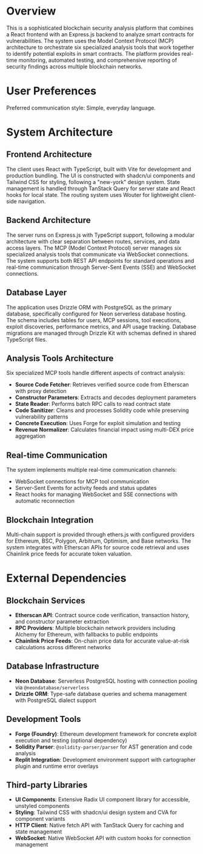 # Overview

This is a sophisticated blockchain security analysis platform that combines a React frontend with an Express.js backend to analyze smart contracts for vulnerabilities. The system uses the Model Context Protocol (MCP) architecture to orchestrate six specialized analysis tools that work together to identify potential exploits in smart contracts. The platform provides real-time monitoring, automated testing, and comprehensive reporting of security findings across multiple blockchain networks.

# User Preferences

Preferred communication style: Simple, everyday language.

# System Architecture

## Frontend Architecture
The client uses React with TypeScript, built with Vite for development and production bundling. The UI is constructed with shadcn/ui components and Tailwind CSS for styling, following a "new-york" design system. State management is handled through TanStack Query for server state and React hooks for local state. The routing system uses Wouter for lightweight client-side navigation.

## Backend Architecture
The server runs on Express.js with TypeScript support, following a modular architecture with clear separation between routes, services, and data access layers. The MCP (Model Context Protocol) server manages six specialized analysis tools that communicate via WebSocket connections. The system supports both REST API endpoints for standard operations and real-time communication through Server-Sent Events (SSE) and WebSocket connections.

## Database Layer
The application uses Drizzle ORM with PostgreSQL as the primary database, specifically configured for Neon serverless database hosting. The schema includes tables for users, MCP sessions, tool executions, exploit discoveries, performance metrics, and API usage tracking. Database migrations are managed through Drizzle Kit with schemas defined in shared TypeScript files.

## Analysis Tools Architecture
Six specialized MCP tools handle different aspects of contract analysis:
- **Source Code Fetcher**: Retrieves verified source code from Etherscan with proxy detection
- **Constructor Parameters**: Extracts and decodes deployment parameters
- **State Reader**: Performs batch RPC calls to read contract state
- **Code Sanitizer**: Cleans and processes Solidity code while preserving vulnerability patterns
- **Concrete Execution**: Uses Forge for exploit simulation and testing
- **Revenue Normalizer**: Calculates financial impact using multi-DEX price aggregation

## Real-time Communication
The system implements multiple real-time communication channels:
- WebSocket connections for MCP tool communication
- Server-Sent Events for activity feeds and status updates
- React hooks for managing WebSocket and SSE connections with automatic reconnection

## Blockchain Integration
Multi-chain support is provided through ethers.js with configured providers for Ethereum, BSC, Polygon, Arbitrum, Optimism, and Base networks. The system integrates with Etherscan APIs for source code retrieval and uses Chainlink price feeds for accurate token valuation.

# External Dependencies

## Blockchain Services
- **Etherscan API**: Contract source code verification, transaction history, and constructor parameter extraction
- **RPC Providers**: Multiple blockchain network providers including Alchemy for Ethereum, with fallbacks to public endpoints
- **Chainlink Price Feeds**: On-chain price data for accurate value-at-risk calculations across different networks

## Database Infrastructure  
- **Neon Database**: Serverless PostgreSQL hosting with connection pooling via `@neondatabase/serverless`
- **Drizzle ORM**: Type-safe database queries and schema management with PostgreSQL dialect support

## Development Tools
- **Forge (Foundry)**: Ethereum development framework for concrete exploit execution and testing (optional dependency)
- **Solidity Parser**: `@solidity-parser/parser` for AST generation and code analysis
- **Replit Integration**: Development environment support with cartographer plugin and runtime error overlays

## Third-party Libraries
- **UI Components**: Extensive Radix UI component library for accessible, unstyled components
- **Styling**: Tailwind CSS with shadcn/ui design system and CVA for component variants
- **HTTP Client**: Native fetch API with TanStack Query for caching and state management
- **WebSocket**: Native WebSocket API with custom hooks for connection management